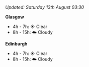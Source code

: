 *Updated: Saturday 13th August 03:30*

**Glasgow**

* 4h - 7h: :sunny: Clear
* 8h - 15h: :cloud: Cloudy

**Edinburgh**

* 4h - 7h: :sunny: Clear
* 8h - 15h: :cloud: Cloudy
